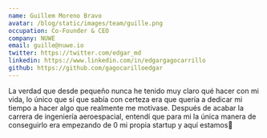 ```yaml
---
name: Guillem Moreno Bravo
avatar: /blog/static/images/team/guille.png
occupation: Co-Founder & CEO
company: NUWE
email: guille@nuwe.io
twitter: https://twitter.com/edgar_md
linkedin: https://www.linkedin.com/in/edgargagocarrillo
github: https://github.com/gagocarilloedgar
---
```


La verdad que desde pequeño nunca he tenido muy claro qué hacer con mi vida, lo único que sí que sabía con certeza era que quería a dedicar mi tiempo a hacer algo que realmente me motivase. Después de acabar la carrera de ingeniería aeroespacial, entendí que para mi la única manera de conseguirlo era empezando de 0 mi propia startup y aquí estamos🙂

